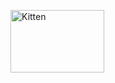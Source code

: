 



<img src="http://qnimate.com/wp-content/uploads/2014/03/images2.jpg" alt="Kitten"
	title="A cute kitten" width="150" height="100"  class="center" />
